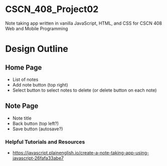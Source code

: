# CSCN_408_Project02
Note taking app written in vanilla JavaScript, HTML, and CSS for CSCN 408 Web and Mobile Programming
# Design Outline
## Home Page
  - List of notes
  - Add note button (top right)
  - Select button to select notes to delete (or delete button on each note)
## Note Page
  - Note title
  - Back button (top left?)
  - Save button (autosave?)

### Helpful Tutorials and Resources
  - https://javascript.plainenglish.io/create-a-note-taking-app-using-javascript-26fafa33abe7